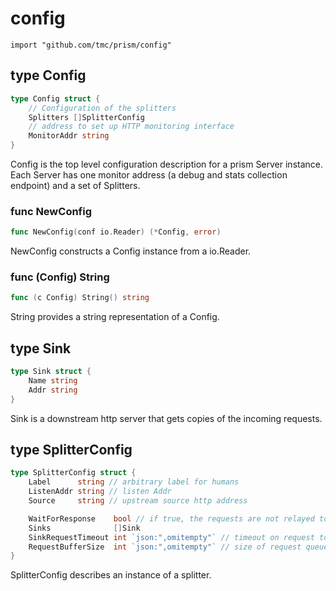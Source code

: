 
# config
    import "github.com/tmc/prism/config"







## type Config
``` go
type Config struct {
    // Configuration of the splitters
    Splitters []SplitterConfig
    // address to set up HTTP monitoring interface
    MonitorAddr string
}
```
Config is the top level configuration description for a prism Server instance.
Each Server has one monitor address (a debug and stats collection endpoint) and
a set of Splitters.









### func NewConfig
``` go
func NewConfig(conf io.Reader) (*Config, error)
```
NewConfig constructs a Config instance from a io.Reader.




### func (Config) String
``` go
func (c Config) String() string
```
String provides a string representation of a Config.



## type Sink
``` go
type Sink struct {
    Name string
    Addr string
}
```
Sink is a downstream http server that gets copies of the incoming requests.











## type SplitterConfig
``` go
type SplitterConfig struct {
    Label      string // arbitrary label for humans
    ListenAddr string // listen Addr
    Source     string // upstream source http address

    WaitForResponse    bool // if true, the requests are not relayed to sinks until the upstream response has been read.
    Sinks              []Sink
    SinkRequestTimeout int `json:",omitempty"` // timeout on request to sinks in seconds
    RequestBufferSize  int `json:",omitempty"` // size of request queue
}
```
SplitterConfig describes an instance of a splitter.














